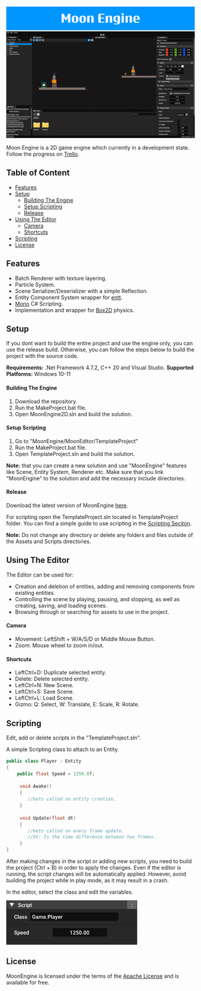 ![](Docs/Images/Moon_Engine_Banner.png)
![](Docs/Images/Moon_Engine.gif)

Moon Engine is a 2D game engine which currently in a development state.
Follow the progress on [Trello](https://trello.com/b/IAxK4TI0/moonengine).

## Table of Content

- [Features](#features)
- [Setup](#setup)
  - [Building The Engine](#building-the-engine)
  - [Setup Scripting](#setup-scripting)
  - [Release](#release)
- [Using The Editor](#using-the-editor)
  - [Camera](#camera)
  - [Shortcuts](#shortcuts)
- [Scripting](#scripting)
- [License](#license)

## Features

- Batch Renderer with texture layering.
- Particle System.
- Scene Serializer/Deserializer with a simple Reflection.
- Entity Component System wrapper for [entt](https://github.com/skypjack/entt).
- [Mono](https://github.com/mono/mono) C# Scripting.
- Implementation and wrapper for [Box2D](https://github.com/erincatto/box2d) physics.

## Setup

If you dont want to build the entire project and use the engine only, you can use the release build. Otherwise, you can follow the steps below to build the project with the source code.

**Requirements:** .Net Framework 4.7.2, C++ 20 and Visual Studio.
**Supported Platforms:** Windows 10-11

#### Building The Engine

<ol>
  <li>Download the repository.</li>
  <li>Run the MakeProject.bat file.</li>
  <li>Open MoonEngine2D.sln and build the solution.</li>
</ol>
  
#### Setup Scripting

<ol>
  <li>Go to "MoonEngine/MoonEditor/TemplateProject"</li>
  <li>Run the MakeProject.bat file.</li>
  <li>Open TemplateProject.sln and build the solution.</li>
</ol>

**Note:** that you can create a new solution and use "MoonEngine" features like Scene, Entity System, Renderer etc. Make sure that you link "MoonEngine" to the solution and add the necessary include directories.

#### Release

Download the latest version of MoonEngine [here](https://github.com/ImMoonBorn/MoonEngine/releases/tag/PreRelease4).

For scripting open the TemplateProject.sln located in TemplateProject folder. You can find a simple guide to use scripting in the [Scripting Seciton](#scripting).

**Note:** Do not change any directory or delete any folders and files outside of the Assets and Scripts directories.

## Using The Editor

The Editor can be used for:

- Creation and deletion of entities, adding and removing components from existing entities.
- Controlling the scene by playing, pausing, and stopping, as well as creating, saving, and loading scenes.
- Browsing through or searching for assets to use in the project.

#### Camera

- Movement: LeftShift + W/A/S/D or Middle Mouse Button.
- Zoom: Mouse wheel to zoom in/out.

#### Shortcuts

- LeftCtrl+D: Duplicate selected entity.
- Delete: Delete selected entity.
- LeftCtrl+N: New Scene.
- LeftCtrl+S: Save Scene.
- LeftCtrl+L: Load Scene.
- Gizmo: Q: Select, W: Translate, E: Scale, R: Rotate.

## Scripting

Edit, add or delete scripts in the "TemplateProject.sln".

A simple Scripting class to attach to an Entity.

```cpp
public class Player : Entity
{
    public float Speed = 1250.0f;

     void Awake()
     {
        //Gets called on entity creation.
     }

     void Update(float dt)
     {
        //Gets called on every frame update.
        //dt: Is the time difference between two frames.
     }
}
```

After making changes in the script or adding new scripts, you need to build the project (Ctrl + B) in order to apply the changes. Even if the editor is running, the script changes will be automatically applied. However, avoid building the project while in play mode, as it may result in a crash.

In the editor, select the class and edit the variables.

<img src="Docs/Images/Inspector_Scripting.png" width="350">

## License

MoonEngine is licensed under the terms of the [Apache License](http://www.apache.org/licenses/) and is available for free.
